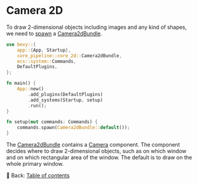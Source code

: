 # Camera 2D

To draw 2-dimensional objects including images and any kind of shapes, we need to [spawn](https://docs.rs/bevy/latest/bevy/ecs/system/struct.Commands.html#method.spawn) a [Camera2dBundle](https://docs.rs/bevy/latest/bevy/core_pipeline/core_2d/struct.Camera2dBundle.html).

```rust
use bevy::{
    app::{App, Startup},
    core_pipeline::core_2d::Camera2dBundle,
    ecs::system::Commands,
    DefaultPlugins,
};

fn main() {
    App::new()
        .add_plugins(DefaultPlugins)
        .add_systems(Startup, setup)
        .run();
}

fn setup(mut commands: Commands) {
    commands.spawn(Camera2dBundle::default());
}
```

The [Camera2dBundle](https://docs.rs/bevy/latest/bevy/core_pipeline/core_2d/struct.Camera2dBundle.html) contains a [Camera](https://docs.rs/bevy/latest/bevy/render/camera/struct.Camera.html) component.
The component decides where to draw 2-dimensional objects, such as on which window and on which rectangular area of the window.
The default is to draw on the whole primary window.

<!-- :arrow_right:  Next:  -->

:blue_book: Back: [Table of contents](./../README.md)

